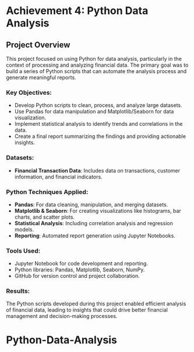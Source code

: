 # Achievement 4: Python Data Analysis

## Project Overview

This project focused on using Python for data analysis, particularly in the context of processing and analyzing financial data. The primary goal was to build a series of Python scripts that can automate the analysis process and generate meaningful reports.

### Key Objectives:
- Develop Python scripts to clean, process, and analyze large datasets.
- Use Pandas for data manipulation and Matplotlib/Seaborn for data visualization.
- Implement statistical analysis to identify trends and correlations in the data.
- Create a final report summarizing the findings and providing actionable insights.

### Datasets:
- **Financial Transaction Data**: Includes data on transactions, customer information, and financial indicators.

### Python Techniques Applied:
- **Pandas**: For data cleaning, manipulation, and merging datasets.
- **Matplotlib & Seaborn**: For creating visualizations like histograms, bar charts, and scatter plots.
- **Statistical Analysis**: Including correlation analysis and regression models.
- **Reporting**: Automated report generation using Jupyter Notebooks.

### Tools Used:
- Jupyter Notebook for code development and reporting.
- Python libraries: Pandas, Matplotlib, Seaborn, NumPy.
- GitHub for version control and project collaboration.

### Results:
The Python scripts developed during this project enabled efficient analysis of financial data, leading to insights that could drive better financial management and decision-making processes.
# Python-Data-Analysis
